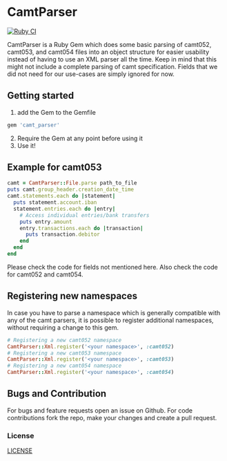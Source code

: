 # CamtParser

[![Ruby CI](https://github.com/viafintech/camt_parser/actions/workflows/test.yml/badge.svg)](https://github.com/viafintech/camt_parser/actions/workflows/test.yml)

CamtParser is a Ruby Gem which does some basic parsing of camt052, camt053, and camt054 files into an object
structure for easier usability instead of having to use an XML parser all the time.
Keep in mind that this might not include a complete parsing of camt specification.
Fields that we did not need for our use-cases are simply ignored for now.

## Getting started

1. add the Gem to the Gemfile

```ruby
gem 'camt_parser'
```

2. Require the Gem at any point before using it
3. Use it!

## Example for camt053
```ruby
camt = CamtParser::File.parse path_to_file
puts camt.group_header.creation_date_time
camt.statements.each do |statement|
  puts statement.account.iban
  statement.entries.each do |entry|
    # Access individual entries/bank transfers
    puts entry.amount
    entry.transactions.each do |transaction|
      puts transaction.debitor
    end
  end
end
```

Please check the code for fields not mentioned here.
Also check the code for camt052 and camt054.

## Registering new namespaces
In case you have to parse a namespace which is generally compatible with any of the camt parsers, it is possible to register additional namespaces, without requiring a change to this gem.
```ruby
# Registering a new camt052 namespace
CamtParser::Xml.register('<your namespace>', :camt052)
# Registering a new camt053 namespace
CamtParser::Xml.register('<your namespace>', :camt053)
# Registering a new camt054 namespace
CamtParser::Xml.register('<your namespace>', :camt054)
```

## Bugs and Contribution
For bugs and feature requests open an issue on Github. For code contributions fork the repo, make your changes and create a pull request.

### License
[LICENSE](LICENSE)
